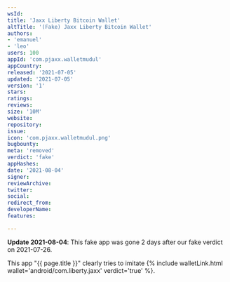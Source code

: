 ```yaml
---
wsId: 
title: 'Jaxx Liberty Bitcoin Wallet'
altTitle: '(Fake) Jaxx Liberty Bitcoin Wallet'
authors:
- 'emanuel'
- 'leo'
users: 100
appId: 'com.pjaxx.walletmudul'
appCountry: 
released: '2021-07-05'
updated: '2021-07-05'
version: '1'
stars: 
ratings: 
reviews: 
size: '10M'
website: 
repository: 
issue: 
icon: 'com.pjaxx.walletmudul.png'
bugbounty: 
meta: 'removed'
verdict: 'fake'
appHashes: 
date: '2021-08-04'
signer: 
reviewArchive: 
twitter: 
social: 
redirect_from: 
developerName: 
features: 

---
```


**Update 2021-08-04**: This fake app was gone 2 days after our fake verdict on
2021-07-26.


This app "{{ page.title }}" clearly tries to imitate
{% include walletLink.html wallet='android/com.liberty.jaxx' verdict='true' %}.
